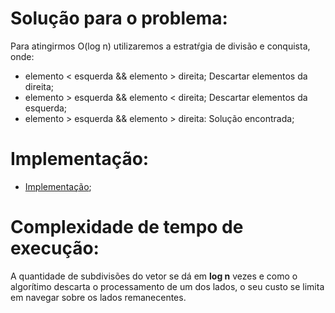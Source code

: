 # Solução para o problema:

Para atingirmos O(log n) utilizaremos a estratŕgia de divisão e conquista, onde:

- elemento < esquerda && elemento > direita; Descartar elementos da direita;
- elemento > esquerda && elemento < direita; Descartar elementos da esquerda;
- elemento > esquerda && elemento > direita: Solução encontrada;

# Implementação:

- [Implementação](./recursivo.js);

# Complexidade de tempo de execução:

A quantidade de subdivisões do vetor se dá em **log n** vezes e como o algorítimo descarta o processamento de um dos lados, o seu custo se limita em navegar sobre os lados remanecentes.
